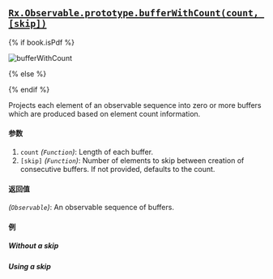 ## [`Rx.Observable.prototype.bufferWithCount(count, [skip])`](https://github.com/Reactive-Extensions/RxJS/blob/master/src/core/linq/observable/bufferwithcount.js)

{% if book.isPdf %}

![bufferWithCount](http://reactivex.io/documentation/operators/images/bufferWithCount3.png)

{% else %}



{% endif %}

Projects each element of an observable sequence into zero or more buffers which are produced based on element count information.

#### 参数
1. `count` *(`Function`)*: Length of each buffer.
2. `[skip]` *(`Function`)*: Number of elements to skip between creation of consecutive buffers. If not provided, defaults to the count.

#### 返回值
*(`Observable`)*: An observable sequence of buffers. 

#### 例

##### Without a skip

[](http://jsbin.com/behad/1/embed?js,console)

##### Using a skip

[](http://jsbin.com/vewabo/1/embed?js,console)